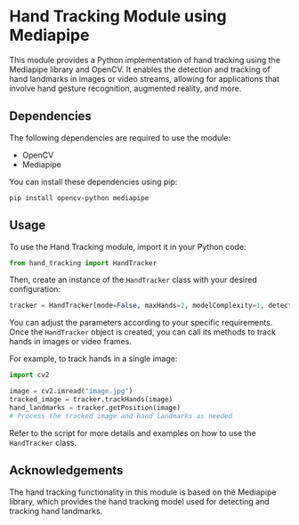 # Hand Tracking Module using Mediapipe

This module provides a Python implementation of hand tracking using the Mediapipe library and OpenCV. It enables the detection and tracking of hand landmarks in images or video streams, allowing for applications that involve hand gesture recognition, augmented reality, and more.

## Dependencies

The following dependencies are required to use the module:

- OpenCV
- Mediapipe

You can install these dependencies using pip:

```shell
pip install opencv-python mediapipe
```

## Usage

To use the Hand Tracking module, import it in your Python code:

```python
from hand_tracking import HandTracker
```

Then, create an instance of the `HandTracker` class with your desired configuration:

```python
tracker = HandTracker(mode=False, maxHands=2, modelComplexity=1, detectConf=0.5, trackConf=0.5)
```

You can adjust the parameters according to your specific requirements. Once the `HandTracker` object is created, you can call its methods to track hands in images or video frames.

For example, to track hands in a single image:

```python
import cv2

image = cv2.imread("image.jpg")
tracked_image = tracker.trackHands(image)
hand_landmarks = tracker.getPosition(image)
# Process the tracked image and hand landmarks as needed
```

Refer to the script for more details and examples on how to use the `HandTracker` class.

## Acknowledgements

The hand tracking functionality in this module is based on the Mediapipe library, which provides the hand tracking model used for detecting and tracking hand landmarks.
